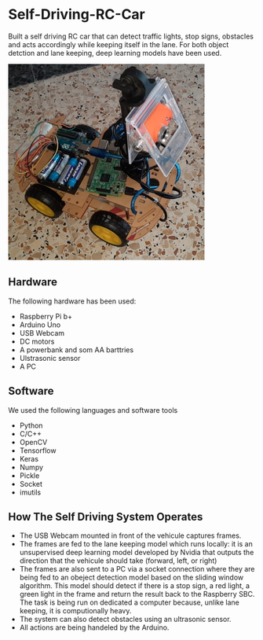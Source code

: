 # Self-Driving-RC-Car
Built a self driving RC car that can detect traffic lights, stop signs, obstacles and acts accordingly while keeping itself in the lane. For both object detction and lane keeping, deep learning models have been used.

![](https://github.com/Rami97rgb/Self-Driving-RC-Car/blob/master/images/car1.jpg)

## Hardware
The following hardware has been used:
* Raspberry Pi b+
* Arduino Uno
* USB Webcam
* DC motors
* A powerbank and som AA barttries
* Ulstrasonic sensor
* A PC

## Software
We used the following languages and software tools
* Python
* C/C++
* OpenCV
* Tensorflow
* Keras
* Numpy
* Pickle
* Socket
* imutils

## How The Self Driving System Operates
* The USB Webcam mounted in front of the vehicule captures frames.
* The frames are fed to the lane keeping model which runs locally: it is an unsupervised deep learning model developed by Nvidia that outputs the direction that the vehicule should take (forward, left, or right)
* The frames are also sent to a PC via a socket connection where they are being fed to an obeject detection model based on the sliding window algorithm. This model should detect if there is a stop sign, a red light, a green light in the frame and return the result back to the Raspberry SBC. The task is being run on dedicated a computer because, unlike lane keeping, it is computionally heavy.
* The system can also detect obstacles using an ultrasonic sensor.
* All actions are being handeled by the Arduino.
